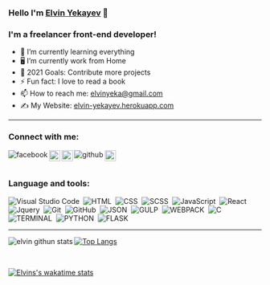 ### Hello I'm [Elvin Yekayev](https://elvin-yekayev.herokuapp.com/) 👋

### I'm a  freelancer front-end developer!

- 🌱 I’m currently learning everything
- 🖥️ I’m currently work from Home
- 🥅 2021 Goals: Contribute more projects
- ⚡ Fun fact: I love to read a book
- 📫 How to reach me: elvinyeka@gmail.com
- ✍️ My Website: [elvin-yekayev.herokuapp.com](https://elvin-yekayev.herokuapp.com/)

---

### Connect with me:

<!-- [<img align="left" alt="elvin-yekayev.herokuapp.com" width="22px"  src="img/Letter-E.png" />](https://elvin-yekayev.herokuapp.com/) -->
[<img align="left" alt="facebook" src="https://img.shields.io/badge/-Facebook-%2305122A?style=sosial&logo=Facebook" />](https://www.facebook.com/profile.php?id=100009894554730)
[<img align="left" alt="linkedin" height="22px" src="https://img.shields.io/badge/-LinkedIn-%2305122A?style=sosial&logo=Linkedin" />](https://www.linkedin.com/in/elvin-yekayev-772870168/) 
[<img align="left" alt="medium" height="22px" src="https://img.shields.io/badge/-Medium-%2305122A?style=sosial&logo=Medium" />](https://elvinyeka.medium.com/)
[<img align="left" alt="github"  src="https://img.shields.io/badge/-GitHub-%2305122A?style=sosial&logo=GitHub" />](https://github.com/elvinyeka)
[<img align="left" alt="codepen"  height="22px" src="https://img.shields.io/badge/-CodePen-%2305122A?style=sosial&logo=CodePen" />](https://codepen.io/ElvinYeka)

<br />
<br />

### Language and tools:

![Visual Studio Code](https://img.shields.io/badge/-Visual%20Studio%20Code-05122A?style=for-the-badge&logo=visual-studio-code&logoColor=007ACC)&nbsp;
![HTML](https://img.shields.io/badge/-HTML-05122A?style=for-the-badge&logo=HTML5)&nbsp;
![CSS](https://img.shields.io/badge/-CSS-05122A?style=for-the-badge&logo=CSS3)&nbsp;
![SCSS](https://img.shields.io/badge/-SCSS-05122A?style=for-the-badge&logo=SASS)&nbsp;
![JavaScript](https://img.shields.io/badge/-JavaScript-05122A?style=for-the-badge&logo=javascript)&nbsp;
![React](https://img.shields.io/badge/-React-05122A?style=for-the-badge&logo=react)&nbsp;
![Jquery](https://img.shields.io/badge/-Jquery-05122A?style=for-the-badge&logo=jquery)&nbsp;
![Git](https://img.shields.io/badge/-Git-05122A?style=for-the-badge&logo=git)&nbsp;
![GitHub](https://img.shields.io/badge/-GitHub-05122A?style=for-the-badge&logo=github)&nbsp;
![JSON](https://img.shields.io/badge/-json-05122A?style=for-the-badge&logo=JSON)&nbsp;
![GULP](https://img.shields.io/badge/-gulp-05122A?style=for-the-badge&logo=Gulp)&nbsp;
![WEBPACK](https://img.shields.io/badge/-webpack-05122A?style=for-the-badge&logo=WEBPACK)&nbsp;
![C](https://img.shields.io/badge/-C--language-%2305122A?style=for-the-badge&logo=C)&nbsp;
![TERMINAL](https://img.shields.io/badge/-teminal-%2305122A?style=for-the-badge&logo=Windows%20Terminal)&nbsp;
![PYTHON](https://img.shields.io/badge/-python-%2305122A?style=for-the-badge&logo=python)&nbsp;
![FLASK](https://img.shields.io/badge/-flask-%2305122A?style=for-the-badge&logo=flask)&nbsp;



---

<img align="left" alt="elvin githun stats" src="https://github-readme-stats.vercel.app/api?username=elvinyeka&show_icons=true&hide_border=true&theme=vue-dark">


<!-- Extra Pins -->
<!-- [![Readme Card](https://github-readme-stats.vercel.app/api/pin/?username=elvinyeka&repo=Covid-Homepage)](https://github.com/elvinyeka/Covid-Homepage) -->


[![Top Langs](https://github-readme-stats.vercel.app/api/top-langs/?username=elvinyeka&langs_count=10&layout=compact)](https://github.com/elvinyeka/elvinyeka)

<br />

[![Elvins's wakatime stats](https://github-readme-stats.vercel.app/api/wakatime?username=@ElvinYeka&layout=compact)](https://github.com/elvinyeka/elvinyeka)





